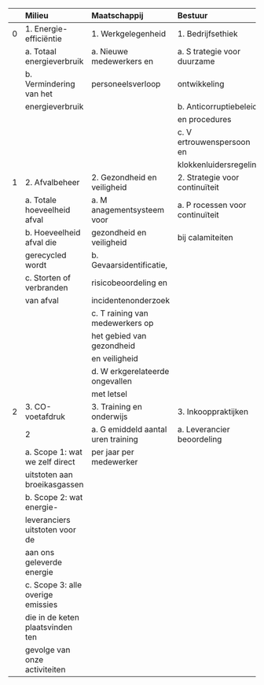 |    | Milieu                            | Maatschappij                       | Bestuur                         |
|---:|:----------------------------------|:-----------------------------------|:--------------------------------|
|  0 | 1. Energie-efficiëntie            | 1. Werkgelegenheid                 | 1. Bedrijfsethiek               |
|    | a. Totaal energieverbruik         | a. Nieuwe medewerkers en           | a. S trategie voor duurzame     |
|    | b. Vermindering van het           | personeelsverloop                  | ontwikkeling                    |
|    | energieverbruik                   |                                    | b. Anticorruptiebeleid          |
|    |                                   |                                    | en procedures                   |
|    |                                   |                                    | c. V ertrouwenspersoon en       |
|    |                                   |                                    | klokkenluidersregeling          |
|  1 | 2. Afvalbeheer                    | 2. Gezondheid en veiligheid        | 2. Strategie voor continuïteit  |
|    | a. Totale hoeveelheid afval       | a. M anagementsysteem voor         | a. P rocessen voor continuïteit |
|    | b. Hoeveelheid afval die          | gezondheid en veiligheid           | bij calamiteiten                |
|    | gerecycled wordt                  | b. Gevaarsidentificatie,           |                                 |
|    | c. Storten of verbranden          | risicobeoordeling en               |                                 |
|    | van afval                         | incidentenonderzoek                |                                 |
|    |                                   | c. T raining van medewerkers op    |                                 |
|    |                                   | het gebied van gezondheid          |                                 |
|    |                                   | en veiligheid                      |                                 |
|    |                                   | d. W erkgerelateerde ongevallen    |                                 |
|    |                                   | met letsel                         |                                 |
|  2 | 3. CO-voetafdruk                  | 3. Training en onderwijs           | 3. Inkooppraktijken             |
|    | 2                                 | a. G emiddeld aantal uren training | a. Leverancier beoordeling      |
|    | a. Scope 1: wat we zelf direct    | per jaar per medewerker            |                                 |
|    | uitstoten aan broeikasgassen      |                                    |                                 |
|    | b. Scope 2: wat energie-          |                                    |                                 |
|    | leveranciers uitstoten voor de    |                                    |                                 |
|    | aan ons geleverde energie         |                                    |                                 |
|    | c. Scope 3: alle overige emissies |                                    |                                 |
|    | die in de keten plaatsvinden ten  |                                    |                                 |
|    | gevolge van onze activiteiten     |                                    |                                 |